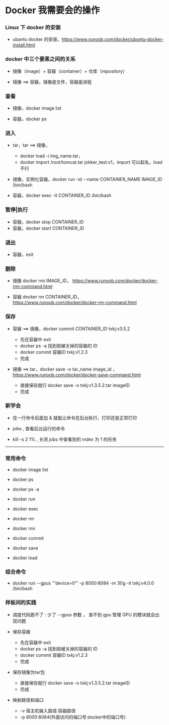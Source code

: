 
# Docker 我需要会的操作


### Linux 下 docker 的安装

* ubantu docker 的安装，https://www.runoob.com/docker/ubuntu-docker-install.html

### docker 中三个要素之间的关系

* 镜像（image）+ 容器（container）+ 仓库（repository）

* 镜像 ==> 容器，镜像是文件，容器是进程

### 查看

* 镜像，docker image list

* 容器，docker ps

### 进入

* tar，tar ==> 镜像，
    * docker load -i img_name.tar，
    * docker import /root/tomcat.tar jokker_test:v1，import 可以起名，load 不行
    
* 镜像，实例化容器，docker run -id --name CONTAINER_NAME  IMAGE_ID /bin/bash

* 容器，docker exec -it CONTAINER_ID  /bin/bash

### 暂停|执行

* 容器，docker stop CONTAINER_ID
* 容器，docker start CONTAINER_ID

### 退出

* 容器，exit
 
### 删除

* 镜像 docker rmi IMAGE_ID， https://www.runoob.com/docker/docker-rmi-command.html

* 容器 docker rm CONTAINER_ID，https://www.runoob.com/docker/docker-rm-command.html
    
### 保存

* 容器 ==> 镜像，docker commit CONTAINER_ID txkj:v3.5.2
    * 先在容器中 exit
    * docker ps -a 找到刚被关掉的容器的 ID
    * docker commit 容器ID txkj:v1.2.3
    * 完成

* 镜像 ==> tar，docker save -o tar_name image_id ，https://www.runoob.com/docker/docker-save-command.html
    * 直接保存就行 docker save -o txkj:v1.3.5.2.tar imageID 
    * 完成

### 新学会

* 在一行命令后面加 & 就能让命令在后台执行，打印还是正常打印 

* jobs , 查看后台运行的命令

* kill -s 2 1% , 关闭 jobs 中查看到的 index 为 1 的任务  

---

### 常用命令

* docker image list

* docker ps
* docker ps -a

* docker run 

* docker exec

* docker rm 
* docker rmi

* docker commit 

* docker save

* docker load 


### 组合命令

* docker run --gpus '"device=0"'  -p 8000:8084 -m 30g  -it txkj:v4.0.0 /bin/bash 


### 样板间的实践

* 调度代码跑不了 : 少了 --gpus 参数 ， 查不到 gpu 管理 GPU 的模块就会出现问题

* 保存容器
    * 先在容器中 exit
    * docker ps -a 找到刚被关掉的容器的 ID
    * docker commit 容器ID txkj:v1.2.3
    * 完成
    
* 保存镜像为tar包
    * 直接保存就行 docker save -o txkj:v1.3.5.2.tar imageID 
    * 完成

* 映射路径和端口
    * -v 宿主机输入路径:容器路径
    * -p 8000:8084(外面访问的端口号:docker中的端口号)



